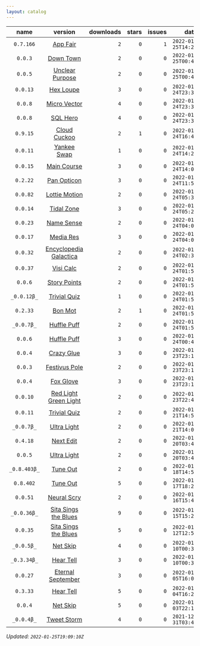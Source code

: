 ```yaml
---
layout: catalog
---
```


| name | version | downloads | stars | issues | date | category |
| :--: | :-----: | --------: | -----:| -----: | ---- | :------: |
| `0.7.166` | [App Fair](https://App-Fair.github.io/App/) | `2` | `0` | `1` | `2022-01-25T14:22:30Z` | [`utilities`](https://github.com/topics/appfair-utilities)  |
| `0.0.3` | [Down Town](https://Down-Town.github.io/App/) | `2` | `0` | `0` | `2022-01-25T00:49:11Z` | [`travel`](https://github.com/topics/appfair-travel)  |
| `0.0.5` | [Unclear Purpose](https://Unclear-Purpose.github.io/App/) | `2` | `0` | `0` | `2022-01-25T00:48:27Z` | [`finance`](https://github.com/topics/appfair-finance)  |
| `0.0.13` | [Hex Loupe](https://Hex-Loupe.github.io/App/) | `3` | `0` | `0` | `2022-01-24T23:39:49Z` | [`developer-tools`](https://github.com/topics/appfair-developer-tools)  |
| `0.0.8` | [Micro Vector](https://Micro-Vector.github.io/App/) | `4` | `0` | `0` | `2022-01-24T23:35:02Z` | [`graphics-design`](https://github.com/topics/appfair-graphics-design)  |
| `0.0.8` | [SQL Hero](https://SQL-Hero.github.io/App/) | `4` | `0` | `0` | `2022-01-24T23:34:42Z` | [`developer-tools`](https://github.com/topics/appfair-developer-tools)  |
| `0.9.15` | [Cloud Cuckoo](https://Cloud-Cuckoo.github.io/App/) | `2` | `1` | `0` | `2022-01-24T16:40:05Z` | [`games`](https://github.com/topics/appfair-games)  |
| `0.0.11` | [Yankee Swap](https://Yankee-Swap.github.io/App/) | `1` | `0` | `0` | `2022-01-24T14:24:10Z` | [`social-networking`](https://github.com/topics/appfair-social-networking)  |
| `0.0.15` | [Main Course](https://Main-Course.github.io/App/) | `3` | `0` | `0` | `2022-01-24T14:09:10Z` | [`education`](https://github.com/topics/appfair-education)  |
| `0.2.22` | [Pan Opticon](https://Pan-Opticon.github.io/App/) | `3` | `0` | `0` | `2022-01-24T11:51:13Z` | [`sports`](https://github.com/topics/appfair-sports)  |
| `0.0.82` | [Lottie Motion](https://Lottie-Motion.github.io/App/) | `2` | `0` | `0` | `2022-01-24T05:38:00Z` | [`developer-tools`](https://github.com/topics/appfair-developer-tools)  |
| `0.0.14` | [Tidal Zone](https://Tidal-Zone.github.io/App/) | `3` | `0` | `0` | `2022-01-24T05:28:32Z` | [`weather`](https://github.com/topics/appfair-weather)  |
| `0.0.23` | [Name Sense](https://Name-Sense.github.io/App/) | `2` | `0` | `0` | `2022-01-24T04:09:31Z` | [`education`](https://github.com/topics/appfair-education)  |
| `0.0.17` | [Media Res](https://Media-Res.github.io/App/) | `3` | `0` | `0` | `2022-01-24T04:09:17Z` | [`lifestyle`](https://github.com/topics/appfair-lifestyle)  |
| `0.0.32` | [Encyclopedia Galactica](https://Encyclopedia-Galactica.github.io/App/) | `2` | `0` | `0` | `2022-01-24T02:35:43Z` | [`reference`](https://github.com/topics/appfair-reference)  |
| `0.0.37` | [Visi Calc](https://Visi-Calc.github.io/App/) | `2` | `0` | `0` | `2022-01-24T01:59:51Z` | [`business`](https://github.com/topics/appfair-business)  |
| `0.0.6` | [Story Points](https://Story-Points.github.io/App/) | `2` | `0` | `0` | `2022-01-24T01:59:22Z` | [`developer-tools`](https://github.com/topics/appfair-developer-tools)  |
| `_0.0.12β_` | [Trivial Quiz](https://Trivial-Quiz.github.io/App/) | `1` | `0` | `0` | `2022-01-24T01:55:09Z` | [`games`](https://github.com/topics/appfair-games)  |
| `0.2.33` | [Bon Mot](https://Bon-Mot.github.io/App/) | `2` | `1` | `0` | `2022-01-24T01:55:01Z` | [`reference`](https://github.com/topics/appfair-reference)  |
| `_0.0.7β_` | [Huffle Puff](https://Huffle-Puff.github.io/App/) | `2` | `0` | `0` | `2022-01-24T01:54:53Z` | [`entertainment`](https://github.com/topics/appfair-entertainment)  |
| `0.0.6` | [Huffle Puff](https://Huffle-Puff.github.io/App/) | `3` | `0` | `0` | `2022-01-24T00:46:51Z` | [`entertainment`](https://github.com/topics/appfair-entertainment)  |
| `0.0.4` | [Crazy Glue](https://Crazy-Glue.github.io/App/) | `3` | `0` | `0` | `2022-01-23T23:13:56Z` | [`graphics-design`](https://github.com/topics/appfair-graphics-design)  |
| `0.0.3` | [Festivus Pole](https://Festivus-Pole.github.io/App/) | `2` | `0` | `0` | `2022-01-23T23:13:54Z` | [`entertainment`](https://github.com/topics/appfair-entertainment)  |
| `0.0.4` | [Fox Glove](https://Fox-Glove.github.io/App/) | `3` | `0` | `0` | `2022-01-23T23:13:52Z` | [`utilities`](https://github.com/topics/appfair-utilities)  |
| `0.0.10` | [Red Light Green Light](https://Red-Light-Green-Light.github.io/App/) | `2` | `0` | `0` | `2022-01-23T22:40:10Z` | [`developer-tools`](https://github.com/topics/appfair-developer-tools)  |
| `0.0.11` | [Trivial Quiz](https://Trivial-Quiz.github.io/App/) | `2` | `0` | `0` | `2022-01-21T14:55:04Z` | [`games`](https://github.com/topics/appfair-games)  |
| `_0.0.7β_` | [Ultra Light](https://Ultra-Light.github.io/App/) | `2` | `0` | `0` | `2022-01-21T14:04:24Z` | [`news`](https://github.com/topics/appfair-news)  |
| `0.4.18` | [Next Edit](https://Next-Edit.github.io/App/) | `2` | `0` | `0` | `2022-01-20T03:44:49Z` | [`productivity`](https://github.com/topics/appfair-productivity)  |
| `0.0.5` | [Ultra Light](https://Ultra-Light.github.io/App/) | `2` | `0` | `0` | `2022-01-20T03:44:45Z` | [`news`](https://github.com/topics/appfair-news)  |
| `_0.8.403β_` | [Tune Out](https://Tune-Out.github.io/App/) | `2` | `0` | `0` | `2022-01-18T14:58:21Z` | [`music`](https://github.com/topics/appfair-music)  |
| `0.8.402` | [Tune Out](https://Tune-Out.github.io/App/) | `5` | `0` | `0` | `2022-01-17T18:20:48Z` | [`music`](https://github.com/topics/appfair-music)  |
| `0.0.51` | [Neural Scry](https://Neural-Scry.github.io/App/) | `2` | `0` | `0` | `2022-01-16T15:48:12Z` | [`medical`](https://github.com/topics/appfair-medical)  |
| `_0.0.36β_` | [Sita Sings the Blues](https://Sita-Sings-the-Blues.github.io/App/) | `9` | `0` | `0` | `2022-01-15T15:28:06Z` | [`video`](https://github.com/topics/appfair-video)  |
| `0.0.35` | [Sita Sings the Blues](https://Sita-Sings-the-Blues.github.io/App/) | `5` | `0` | `0` | `2022-01-12T12:53:04Z` | [`video`](https://github.com/topics/appfair-video)  |
| `_0.0.5β_` | [Net Skip](https://Net-Skip.github.io/App/) | `4` | `0` | `0` | `2022-01-10T00:38:53Z` | [`productivity`](https://github.com/topics/appfair-productivity)  |
| `_0.3.34β_` | [Hear Tell](https://Hear-Tell.github.io/App/) | `3` | `0` | `0` | `2022-01-10T00:38:44Z` | [`healthcare-fitness`](https://github.com/topics/appfair-healthcare-fitness)  |
| `0.0.27` | [Eternal September](https://Eternal-September.github.io/App/) | `3` | `0` | `0` | `2022-01-05T16:02:47Z` | [`education`](https://github.com/topics/appfair-education)  |
| `0.3.33` | [Hear Tell](https://Hear-Tell.github.io/App/) | `5` | `0` | `0` | `2022-01-04T16:25:01Z` | [`healthcare-fitness`](https://github.com/topics/appfair-healthcare-fitness)  |
| `0.0.4` | [Net Skip](https://Net-Skip.github.io/App/) | `5` | `0` | `0` | `2022-01-03T22:19:38Z` | [`productivity`](https://github.com/topics/appfair-productivity)  |
| `_0.0.4β_` | [Tweet Storm](https://Tweet-Storm.github.io/App/) | `4` | `0` | `0` | `2021-12-31T03:43:02Z` | [`social-networking`](https://github.com/topics/appfair-social-networking)  |
 
_Updated: `2022-01-25T19:09:10Z`_

